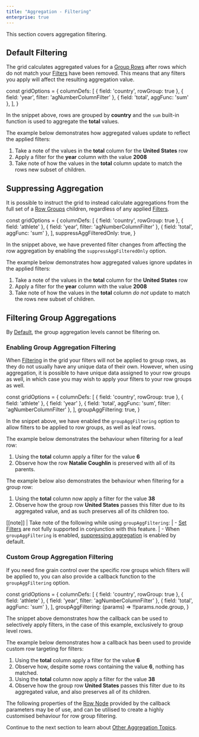 ```yaml
---
title: "Aggregation - Filtering"
enterprise: true
---
```


This section covers aggregation filtering. 

## Default Filtering

The grid calculates aggregated values for a [Group Rows](/grouping/) after rows which do not match your 
[Filters](/filtering-overview/) have been removed. This means that any filters you apply will affect the resulting aggregation value.

<snippet>
const gridOptions = {
    columnDefs: [
        { field: 'country', rowGroup: true },
        { field: 'year', filter: 'agNumberColumnFilter' },
        { field: 'total', aggFunc: 'sum' },
    ],
}
</snippet>

In the snippet above, rows are grouped by **country** and the `sum` built-in function is used to aggregate the **total** values.

The example below demonstrates how aggregated values update to reflect the applied filters:
1. Take a note of the values in the **total** column for the **United States** row
2. Apply a filter for the **year** column with the value **2008**
3. Take note of how the values in the **total** column update to match the rows new subset of children.

<grid-example title='Aggregation and Filters' name='filters' type='generated' options='{ "enterprise": true, "modules": ["clientside", "rowgrouping", "menu", "setfilter"] }'></grid-example>

## Suppressing Aggregation

It is possible to instruct the grid to instead calculate aggregations from the full set of a [Row Groups](/grouping/) 
children, regardless of any applied [Filters](/filtering-overview/).

<snippet>
const gridOptions = {
    columnDefs: [
        { field: 'country', rowGroup: true },
        { field: 'athlete' },
        { field: 'year', filter: 'agNumberColumnFilter' },
        { field: 'total', aggFunc: 'sum' },
    ],
    suppressAggFilteredOnly: true,
}
</snippet>

In the snippet above, we have prevented filter changes from affecting the row aggregation by enabling the `suppressAggFilteredOnly` option.

The example below demonstrates how aggregated values ignore updates in the applied filters:
1. Take a note of the values in the **total** column for the **United States** row
2. Apply a filter for the **year** column with the value **2008**
3. Take note of how the values in the **total** column *do not* update to match the rows new subset of children.

<grid-example title='Suppress Filtered Only' name='suppress-filtered-only' type='generated' options='{ "enterprise": true, "modules": ["clientside", "rowgrouping", "menu", "setfilter"] }'></grid-example>


## Filtering Group Aggregations

By [Default](/aggregation-filtering/#default-filtering), the group aggregation levels cannot be filtering on.


### Enabling Group Aggregation Filtering

When [Filtering](/filtering-overview/) in the grid your filters will not be applied to group rows, as they do not usually 
have any unique data of their own. However, when using aggregation, it is possible to have unique data assigned to your 
row groups as well, in which case you may wish to apply your filters to your row groups as well.

<snippet>
const gridOptions = {
    columnDefs: [
        { field: 'country', rowGroup: true },
        { field: 'athlete' },
        { field: 'year' },
        { field: 'total', aggFunc: 'sum', filter: 'agNumberColumnFilter' },
    ],
    groupAggFiltering: true,
}
</snippet>

In the snippet above, we have enabled the `groupAggFiltering` option to allow filters to be applied to row groups, as 
well as leaf rows.

The example below demonstrates the behaviour when filtering for a leaf row:
1. Using the **total** column apply a filter for the value **6**
2. Observe how the row **Natalie Coughlin** is preserved with all of its parents.

The example below also demonstrates the behaviour when filtering for a group row:
1. Using the **total** column now apply a filter for the value **38**
2. Observe how the group row **United States** passes this filter due to its aggregated value, and as such preserves all of its children too.

<grid-example title='Group and Leaf Aggregate Filtering' name='agg-filtering-all' type='generated' options='{ "enterprise": true, "modules": ["clientside", "rowgrouping", "menu", "setfilter"] }'></grid-example>

[[note]]
| Take note of the following while using `groupAggFiltering`:
| - [Set Filters](/filter-set/) are not fully supported in conjunction with this feature.
| - When `groupAggFiltering` is enabled, [suppressing aggregation](/aggregation-filtering/#suppressing-aggregation) is enabled by default.

### Custom Group Aggregation Filtering

If you need fine grain control over the specific row groups which filters will be applied to, you can also provide a 
callback function to the `groupAggFiltering` option.

<snippet>
const gridOptions = {
    columnDefs: [
        { field: 'country', rowGroup: true },
        { field: 'athlete' },
        { field: 'year', filter: 'agNumberColumnFilter' },
        { field: 'total', aggFunc: 'sum' },
    ],
    groupAggFiltering: (params) => !!params.node.group,
}
</snippet>

The snippet above demonstrates how the callback can be used to selectively apply filters, in the case of this example, 
exclusively to group level rows.

The example below demonstrates how a callback has been used to provide custom row targeting for filters:
1. Using the **total** column apply a filter for the value **6**
2. Observe how, despite some rows containing the value **6**, nothing has matched.
3. Using the **total** column now apply a filter for the value **38**
4. Observe how the group row **United States** passes this filter due to its aggregated value, and also preserves all of its children.

<grid-example title='Group and Leaf Aggregate Filtering' name='agg-filtering-group' type='generated' options='{ "enterprise": true, "modules": ["clientside", "rowgrouping", "menu", "setfilter"] }'></grid-example>

The following properties of the [Row Node](/row-object/) provided by the callback parameters may be of use, and can be 
utilised to create a highly customised behaviour for row group filtering.

<api-documentation source='resources/reference.json' section="rowNodeAttributes"></api-documentation>

Continue to the next section to learn about [Other Aggregation Topics](/aggregation-filtering/).